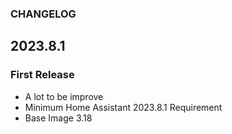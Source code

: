 ### CHANGELOG

## 2023.8.1

### First Release

- A lot to be improve
- Minimum Home Assistant 2023.8.1 Requirement
- Base Image 3.18
